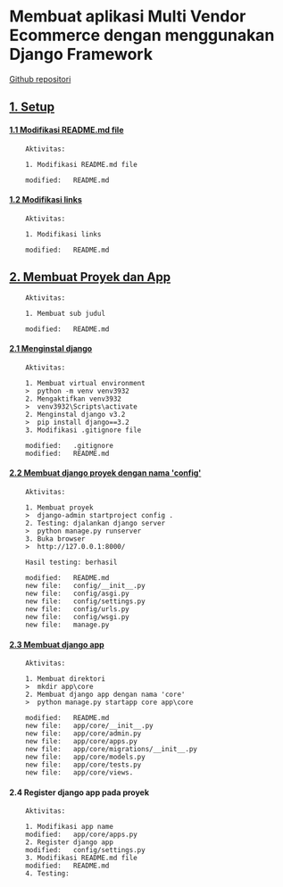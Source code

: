 # Membuat aplikasi Multi Vendor Ecommerce dengan menggunakan Django Framework
[Github repositori](https://github.com/gurnitha/django_multivendor_ecom)


## [1. Setup](https://github.com/gurnitha/django_multivendor_ecom/commit/59e4443e7d97395ebc78be569d5493f222950a71)


#### [1.1 Modifikasi README.md file](https://github.com/gurnitha/django_multivendor_ecom/commit/ca8cd05ac6aa2f8d9d626559046e8d931684ffe4)

        Aktivitas:

        1. Modifikasi README.md file

        modified:   README.md


#### [1.2 Modifikasi links](https://github.com/gurnitha/django_multivendor_ecom/commit/4e1bdd18a700dd3b54ae428610a12141e92d0703)

        Aktivitas:

        1. Modifikasi links

        modified:   README.md


## [2. Membuat Proyek dan App](https://github.com/gurnitha/django_multivendor_ecom/commit/6f170234b2c4226936cb317ea74ac3f1ddb7c43d)

        Aktivitas:

        1. Membuat sub judul

        modified:   README.md


#### [2.1 Menginstal django](https://github.com/gurnitha/django_multivendor_ecom/commit/5b4973fe3152f182f000edde38e5980d7922ac1a)

        Aktivitas:

        1. Membuat virtual environment
        >  python -m venv venv3932
        2. Mengaktifkan venv3932
        >  venv3932\Scripts\activate
        2. Menginstal django v3.2
        >  pip install django==3.2
        3. Modifikasi .gitignore file

        modified:   .gitignore
        modified:   README.md


#### [2.2 Membuat django proyek dengan nama 'config'](https://github.com/gurnitha/django_multivendor_ecom/commit/36b9086d122df9088b7bfb77b886d8208fcfe934)

        Aktivitas:

        1. Membuat proyek
        >  django-admin startproject config .
        2. Testing: djalankan django server
        >  python manage.py runserver
        3. Buka browser
        >  http://127.0.0.1:8000/

        Hasil testing: berhasil 

        modified:   README.md
        new file:   config/__init__.py
        new file:   config/asgi.py
        new file:   config/settings.py
        new file:   config/urls.py
        new file:   config/wsgi.py
        new file:   manage.py


#### [2.3 Membuat django app](https://github.com/gurnitha/django_multivendor_ecom/commit/ec4af8e6cdd8c4d0e3f9376686ce334ca67c25ed)

        Aktivitas:

        1. Membuat direktori
        >  mkdir app\core
        2. Membuat django app dengan nama 'core'
        >  python manage.py startapp core app\core

        modified:   README.md
        new file:   app/core/__init__.py
        new file:   app/core/admin.py
        new file:   app/core/apps.py
        new file:   app/core/migrations/__init__.py
        new file:   app/core/models.py
        new file:   app/core/tests.py
        new file:   app/core/views.


#### 2.4 Register django app pada proyek

        Aktivitas:

        1. Modifikasi app name
        modified:   app/core/apps.py
        2. Register django app
        modified:   config/settings.py
        3. Modifikasi README.md file
        modified:   README.md
        4. Testing: 


